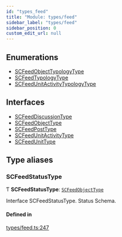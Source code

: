 ```yaml
---
id: "types_feed"
title: "Module: types/feed"
sidebar_label: "types/feed"
sidebar_position: 0
custom_edit_url: null
---
```


## Enumerations

- [SCFeedObjectTypologyType](../enums/types_feed.SCFeedObjectTypologyType.md)
- [SCFeedTypologyType](../enums/types_feed.SCFeedTypologyType.md)
- [SCFeedUnitActivityTypologyType](../enums/types_feed.SCFeedUnitActivityTypologyType.md)

## Interfaces

- [SCFeedDiscussionType](../interfaces/types_feed.SCFeedDiscussionType.md)
- [SCFeedObjectType](../interfaces/types_feed.SCFeedObjectType.md)
- [SCFeedPostType](../interfaces/types_feed.SCFeedPostType.md)
- [SCFeedUnitActivityType](../interfaces/types_feed.SCFeedUnitActivityType.md)
- [SCFeedUnitType](../interfaces/types_feed.SCFeedUnitType.md)

## Type aliases

### SCFeedStatusType

Ƭ **SCFeedStatusType**: [`SCFeedObjectType`](../interfaces/types_feed.SCFeedObjectType.md)

Interface SCFeedStatusType.
Status Schema.

#### Defined in

[types/feed.ts:247](https://github.com/selfcommunity/community-ui/blob/67100aa/packages/sc-core/src/types/feed.ts#L247)
